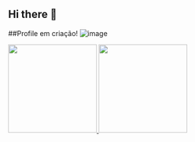 ## Hi there 👋

##Profile em criação!
![image](https://github.com/A-juli07/A-juli07/assets/113532608/0615afd7-bf3e-46b3-b667-8c32eb838ca2)


<div>
<a href="https://github.com/seu-usuário-aqui">
<img loading="lazy" height="180em" src="https://github-readme-stats.vercel.app/api/top-langs/?username=A-juli07&layout=compact&langs_count=7&theme=dracula"/>
<img loading="lazy" height="180em" src="https://github-readme-stats.vercel.app/api?username=A-juli07&show_icons=true&theme=dracula&include_all_commits=true&count_private=true"/>
</div>
